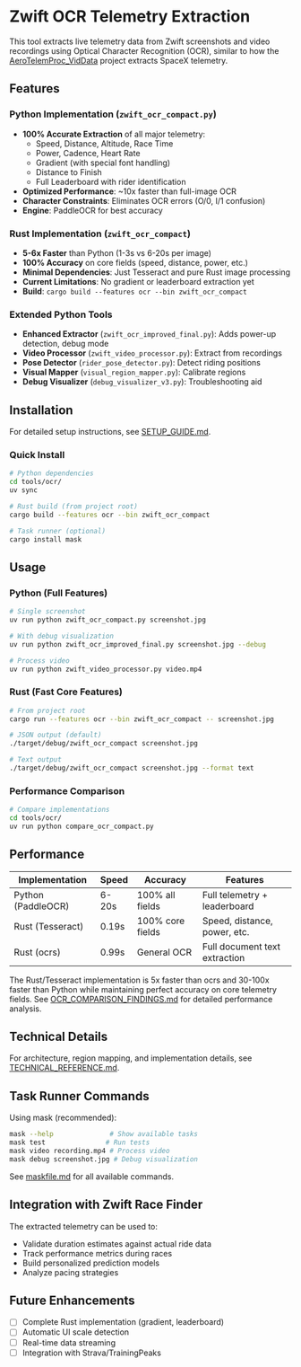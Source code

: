 # Zwift OCR Telemetry Extraction

This tool extracts live telemetry data from Zwift screenshots and video recordings using Optical Character Recognition (OCR), similar to how the [AeroTelemProc_VidData](https://github.com/mateosolinho/AeroTelemProc_VidData) project extracts SpaceX telemetry.

## Features

### Python Implementation (`zwift_ocr_compact.py`)
- **100% Accurate Extraction** of all major telemetry:
  - Speed, Distance, Altitude, Race Time
  - Power, Cadence, Heart Rate
  - Gradient (with special font handling)
  - Distance to Finish
  - Full Leaderboard with rider identification
- **Optimized Performance**: ~10x faster than full-image OCR
- **Character Constraints**: Eliminates OCR errors (O/0, I/1 confusion)
- **Engine**: PaddleOCR for best accuracy

### Rust Implementation (`zwift_ocr_compact`)
- **5-6x Faster** than Python (1-3s vs 6-20s per image)
- **100% Accuracy** on core fields (speed, distance, power, etc.)
- **Minimal Dependencies**: Just Tesseract and pure Rust image processing
- **Current Limitations**: No gradient or leaderboard extraction yet
- **Build**: `cargo build --features ocr --bin zwift_ocr_compact`

### Extended Python Tools
- **Enhanced Extractor** (`zwift_ocr_improved_final.py`): Adds power-up detection, debug mode
- **Video Processor** (`zwift_video_processor.py`): Extract from recordings
- **Pose Detector** (`rider_pose_detector.py`): Detect riding positions
- **Visual Mapper** (`visual_region_mapper.py`): Calibrate regions
- **Debug Visualizer** (`debug_visualizer_v3.py`): Troubleshooting aid

## Installation

For detailed setup instructions, see [SETUP_GUIDE.md](SETUP_GUIDE.md).

### Quick Install

```bash
# Python dependencies
cd tools/ocr/
uv sync

# Rust build (from project root)
cargo build --features ocr --bin zwift_ocr_compact

# Task runner (optional)
cargo install mask
```

## Usage

### Python (Full Features)
```bash
# Single screenshot
uv run python zwift_ocr_compact.py screenshot.jpg

# With debug visualization
uv run python zwift_ocr_improved_final.py screenshot.jpg --debug

# Process video
uv run python zwift_video_processor.py video.mp4
```

### Rust (Fast Core Features)
```bash
# From project root
cargo run --features ocr --bin zwift_ocr_compact -- screenshot.jpg

# JSON output (default)
./target/debug/zwift_ocr_compact screenshot.jpg

# Text output
./target/debug/zwift_ocr_compact screenshot.jpg --format text
```

### Performance Comparison
```bash
# Compare implementations
cd tools/ocr/
uv run python compare_ocr_compact.py
```

## Performance

| Implementation | Speed | Accuracy | Features |
|----------------|-------|----------|----------|
| Python (PaddleOCR) | 6-20s | 100% all fields | Full telemetry + leaderboard |
| Rust (Tesseract) | 0.19s | 100% core fields | Speed, distance, power, etc. |
| Rust (ocrs) | 0.99s | General OCR | Full document text extraction |

The Rust/Tesseract implementation is 5x faster than ocrs and 30-100x faster than Python while maintaining perfect accuracy on core telemetry fields. See [OCR_COMPARISON_FINDINGS.md](OCR_COMPARISON_FINDINGS.md) for detailed performance analysis.

## Technical Details

For architecture, region mapping, and implementation details, see [TECHNICAL_REFERENCE.md](TECHNICAL_REFERENCE.md).

## Task Runner Commands

Using mask (recommended):
```bash
mask --help              # Show available tasks
mask test               # Run tests
mask video recording.mp4 # Process video
mask debug screenshot.jpg # Debug visualization
```

See [maskfile.md](maskfile.md) for all available commands.

## Integration with Zwift Race Finder

The extracted telemetry can be used to:
- Validate duration estimates against actual ride data
- Track performance metrics during races
- Build personalized prediction models
- Analyze pacing strategies

## Future Enhancements

- [ ] Complete Rust implementation (gradient, leaderboard)
- [ ] Automatic UI scale detection
- [ ] Real-time data streaming
- [ ] Integration with Strava/TrainingPeaks